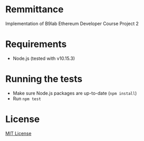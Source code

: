 # Remmittance

Implementation of B9lab Ethereum Developer Course Project 2

# Requirements

- Node.js (tested with v10.15.3)

# Running the tests

- Make sure Node.js packages are up-to-date (`npm install`)
- Run `npm test`

# License

[MIT License](https://github.com/pdfrod/remittance/blob/master/LICENSE)

